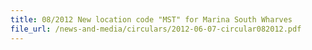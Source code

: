 ```yaml
---
title: 08/2012 New location code "MST" for Marina South Wharves
file_url: /news-and-media/circulars/2012-06-07-circular082012.pdf
---
```

